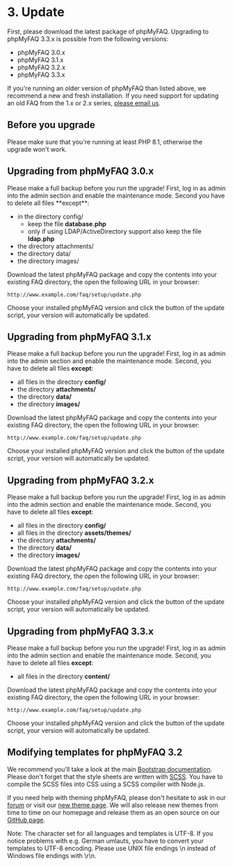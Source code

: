 # 3. Update

First, please download the latest package of phpMyFAQ. Upgrading to phpMyFAQ 3.3.x is possible from the following
versions:

- phpMyFAQ 3.0.x
- phpMyFAQ 3.1.x
- phpMyFAQ 3.2.x
- phpMyFAQ 3.3.x

If you're running an older version of phpMyFAQ than listed above, we recommend a new and fresh installation. If you need
support for updating an old FAQ from the 1.x or 2.x series, [please email us](thorsten_AT_phpmyfaq_DOT_de).

## Before you upgrade

Please make sure that you're running at least PHP 8.1, otherwise the upgrade won't work.

## Upgrading from phpMyFAQ 3.0.x

Please make a full backup before you run the upgrade!
First, log in as admin into the admin section and enable the maintenance mode.
Second you have to delete all files \*\*except\*\*:

- in the directory config/
  - keep the file **database.php**
  - only if using LDAP/ActiveDirectory support also keep the file **ldap.php**
- the directory attachments/
- the directory data/
- the directory images/

Download the latest phpMyFAQ package and copy the contents into your existing FAQ directory, the open the following
URL in your browser:

`http://www.example.com/faq/setup/update.php`

Choose your installed phpMyFAQ version and click the button of the update script, your version will automatically be
updated.

## Upgrading from phpMyFAQ 3.1.x

Please make a full backup before you run the upgrade!
First, log in as admin into the admin section and enable the maintenance mode.
Second, you have to delete all files **except**:

- all files in the directory **config/**
- the directory **attachments/**
- the directory **data/**
- the directory **images/**

Download the latest phpMyFAQ package and copy the contents into your existing FAQ directory, the open the following
URL in your browser:

`http://www.example.com/faq/setup/update.php`

Choose your installed phpMyFAQ version and click the button of the update script, your version will automatically be
updated.

## Upgrading from phpMyFAQ 3.2.x

Please make a full backup before you run the upgrade!
First, log in as admin into the admin section and enable the maintenance mode.
Second, you have to delete all files **except**:

- all files in the directory **config/**
- all files in the directory **assets/themes/**
- the directory **attachments/**
- the directory **data/**
- the directory **images/**

Download the latest phpMyFAQ package and copy the contents into your existing FAQ directory, the open the following
URL in your browser:

`http://www.example.com/faq/setup/update.php`

Choose your installed phpMyFAQ version and click the button of the update script, your version will automatically be
updated.

## Upgrading from phpMyFAQ 3.3.x

Please make a full backup before you run the upgrade!
First, log in as admin into the admin section and enable the maintenance mode.
Second, you have to delete all files **except**:

- all files in the directory **content/**

Download the latest phpMyFAQ package and copy the contents into your existing FAQ directory, the open the following
URL in your browser:

`http://www.example.com/faq/setup/update.php`

Choose your installed phpMyFAQ version and click the button of the update script, your version will automatically be
updated.

## Modifying templates for phpMyFAQ 3.2

We recommend you'll take a look at the main [Bootstrap documentation](https://getbootstrap.com/). Please don't forget
that the style sheets are written with [SCSS](https://sass-lang.com/). You have to compile the SCSS files into CSS using
a SCSS compiler with Node.js.

If you need help with theming phpMyFAQ, please don't hesitate to ask in our [forum](https://forum.phpmyfaq.de/) or visit
our [new theme page](https://www.phpmyfaq.de/themes). We will also release new themes from time to time on our homepage
and release them as an open source on our [GitHub page](https://github.com/phpMyFAQ/).

Note: The character set for all languages and templates is UTF-8. If you notice problems with e.g. German umlauts, you
have to convert your templates to UTF-8 encoding. Please use UNIX file endings \n instead of Windows file endings with
\r\n.
